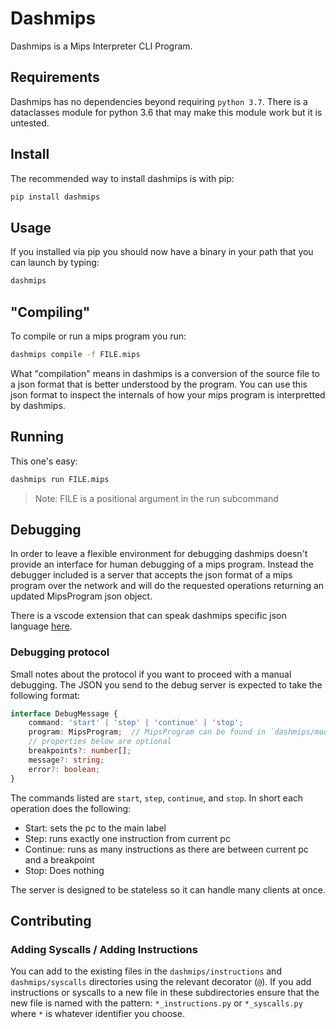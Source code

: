 # Dashmips

Dashmips is a Mips Interpreter CLI Program.

## Requirements

Dashmips has no dependencies beyond requiring `python 3.7`.
There is a dataclasses module for python 3.6 that may make this module work but it is untested.

## Install

The recommended way to install dashmips is with pip:

```sh
pip install dashmips
```

## Usage

If you installed via pip you should now have a binary in your path that you can launch by typing:

```sh
dashmips
```

## "Compiling"

To compile or run a mips program you run:

```sh
dashmips compile -f FILE.mips
```

What "compilation" means in dashmips is a conversion of the source file to a json format that is better understood by the program. You can use this json format to inspect the internals of how your mips program is interpretted by dashmips.

## Running

This one's easy:

```sh
dashmips run FILE.mips
```

> Note: FILE is a positional argument in the run subcommand

## Debugging

In order to leave a flexible environment for debugging dashmips doesn't provide an interface for human debugging of a mips program. Instead the debugger included is a server that accepts the json format of a mips program over the network and will do the requested operations returning an updated MipsProgram json object.

There is a vscode extension that can speak dashmips specific json language [here](https://github.com/nbbeeken/dashmips-debugger).

### Debugging protocol

Small notes about the protocol if you want to proceed with a manual debugging. The JSON you send to the debug server is expected to take the following format:

```ts
interface DebugMessage {
    command: 'start' | 'step' | 'continue' | 'stop';
    program: MipsProgram;  // MipsProgram can be found in `dashmips/models.py`
    // properties below are optional
    breakpoints?: number[];
    message?: string;
    error?: boolean;
}
```

The commands listed are `start`, `step`, `continue`, and `stop`. In short each operation does the following:

- Start: sets the pc to the main label
- Step: runs exactly one instruction from current pc
- Continue: runs as many instructions as there are between current pc and a breakpoint
- Stop: Does nothing

The server is designed to be stateless so it can handle many clients at once.

## Contributing

### Adding Syscalls / Adding Instructions

You can add to the existing files in the `dashmips/instructions` and `dashmips/syscalls` directories using the relevant decorator (`@`).
If you add instructions or syscalls to a new file in these subdirectories ensure that the new file is named with the pattern: `*_instructions.py` or `*_syscalls.py` where `*` is whatever identifier you choose.
